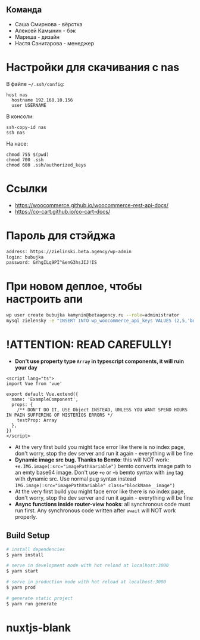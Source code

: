 ## Команда
- Саша Смирнова - вёрстка
- Алексей Камынин - бэк
- Мариша - дизайн
- Настя Санитарова - менеджер

# Настройки для скачивания с nas

В файле `~/.ssh/config`:

```
host nas
  hostname 192.168.10.156
  user USERNAME
```

В консоли:
```
ssh-copy-id nas
ssh nas
```

На насе:
```
chmod 755 $(pwd)
chmod 700 .ssh
chmod 600 .ssh/authorized_keys
```

# Ссылки
- https://woocommerce.github.io/woocommerce-rest-api-docs/
- https://co-cart.github.io/co-cart-docs/


# Пароль для стэйджа

```txt
address: https://zielinski.beta.agency/wp-admin
login: bubujka
password: &YhgILq9PI^&enG3hsJIJ!IS
```


# При новом деплое, чтобы настроить апи

```sh
wp user create bubujka kamynin@betaagency.ru --role=administrator
mysql zielensky -e "INSERT INTO wp_woocommerce_api_keys VALUES (2,5,'bubujka','read_write','cea5f3501ddf1a6eb011ba5031a0595ed9ac0a26ddd9d540630509817f50556b','cs_22ac6cf370ab6ef4e8d45d18d8d50d08b0fe4186',NULL,'577be95','2019-06-17 17:37:43');"
```


# **!ATTENTION: READ CAREFULLY!**
* **Don't use property type `Array` in typescript components, it will ruin your day**
```
<script lang="ts">
import Vue from 'vue'

export default Vue.extend({
  name: 'ExampleComponent',
  props: {
    /** DON'T DO IT, USE Object INSTEAD, UNLESS YOU WANT SPEND HOURS IN PAIN SUFFERING OF MISTERIOS ERRORS */
    testProp: Array 
  },
})
</script>
```
* At the very first build you might face error like there is no index page, don't worry, stop the dev server and run it again - everything will be fine
* **Dynamic image src bug. Thanks to Bemto**: this will NOT work: ```+e.IMG.image(:src="imagePathVariable")``` bemto converts image path to an emty base64 image. Don't use ```+e``` or ```+b``` bemto syntax with ```img``` tag with dynamic src. Use normal pug syntax instead ```IMG.image(:src="imagePathVariable" class="blockName__image")```
* At the very first build you might face error like there is no index page, don't worry, stop the dev server and run it again - everything will be fine
* **Async functions inside router-view hooks**: all synchronous code must run first. Any synchronous code written after ```await``` will NOT work properly.


## Build Setup
``` bash
# install dependencies
$ yarn install

# serve in development mode with hot reload at localhost:3000
$ yarn start

# serve in production mode with hot reload at localhost:3000
$ yarn prod

# generate static project
$ yarn run generate
```
# nuxtjs-blank
